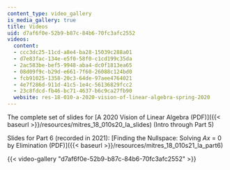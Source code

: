 ```yaml
---
content_type: video_gallery
is_media_gallery: true
title: Videos
uid: d7af6f0e-52b9-b87c-84b6-70fc3afc2552
videos:
  content:
  - ccc3dc25-11cd-a8e4-ba28-15039c288a01
  - d7e83fac-134e-e5f0-58f0-c1cd199c35da
  - 2ac583be-bef5-9948-aba4-dc0f1813ea65
  - 08d09f9c-b29d-e661-7f60-26088c124bd0
  - fcb91025-1358-20c3-64de-97aee4764021
  - 4e7f286d-911d-41c5-1e4c-56136829fcc2
  - 23c8fdcd-fb46-bc71-4637-b6c9ca27fb90
  website: res-18-010-a-2020-vision-of-linear-algebra-spring-2020
---
```


The complete set of slides for [A 2020 Vision of Linear Algebra (PDF)]({{< baseurl >}}/resources/mitres_18_010s20_la_slides) (Intro through Part 5)

Slides for Part 6 (recorded in 2021): [Finding the Nullspace: Solving _Ax_ = 0 by Elimination (PDF)]({{< baseurl >}}/resources/mitres_18_010s21_la_part6)

{{< video-gallery "d7af6f0e-52b9-b87c-84b6-70fc3afc2552" >}}


